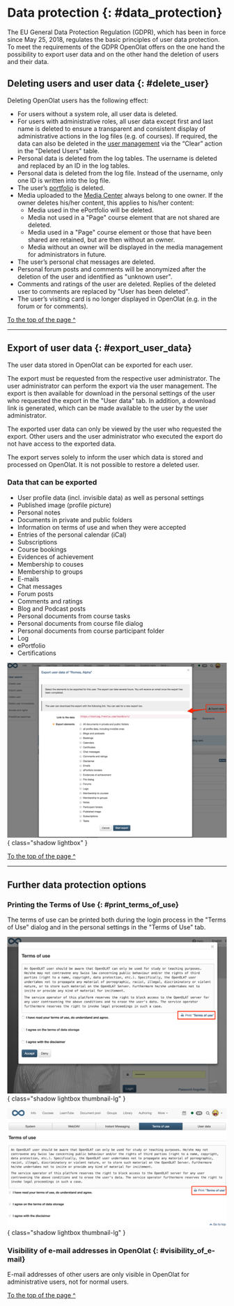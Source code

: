 # Data protection {: #data_protection}

The EU General Data Protection Regulation (GDPR), which has been in force
since May 25, 2018, regulates the basic principles of user data protection. To
meet the requirements of the GDPR OpenOlat offers on the one hand the
possibility to export user data and on the other hand the deletion of users
and their data.

## Deleting users and user data {: #delete_user}

Deleting OpenOlat users has the following effect:

* For users without a system role, all user data is deleted.
* For users with administrative roles, all user data except first and last name is deleted to ensure a transparent and consistent display of administrative actions in the log files (e.g. of courses). If required, the data can also be deleted in the [user management](../usermanagement/index.md) via the “Clear” action in the "Deleted Users" table.
* Personal data is deleted from the log tables. The username is deleted and replaced by an ID in the log tables.
* Personal data is deleted from the log file. Instead of the username, only one ID is written into the log file.
* The user’s [portfolio](../../manual_user/area_modules/Portfolio_General_Information.md) is deleted.
* Media uploaded to the [Media Center](../../manual_user/basic_concepts/Media_Center_Concept.md) always belong to one owner. If the owner deletes his/her content, this applies to his/her content:
  * Media used in the ePortfolio will be deleted.
  * Media not used in a "Page" course element that are not shared are deleted.
  * Media used in a "Page" course element or those that have been shared are retained, but are then without an owner.
  * Media without an owner will be displayed in the media management for administrators in future.
* The user’s personal chat messages are deleted.
* Personal forum posts and comments will be anonymized after the deletion of the user and identified as "unknown user".
* Comments and ratings of the user are deleted. Replies of the deleted user to comments are replaced by "User has been deleted".
* The user’s visiting card is no longer displayed in OpenOlat (e.g. in the forum or for comments).

[To the top of the page ^](#data_protection)

---


## Export of user data {: #export_user_data}

The user data stored in OpenOlat can be exported for each user.

The export must be requested from the respective user administrator. The user administrator can perform the export via the user management. The export is then available for download in the personal settings of the user who requested the export in the "User data" tab. In addition, a download link is generated, which can be made available to the user by the user administrator.

The exported user data can only be viewed by the user who requested the export. Other users and the user administrator who executed the export do not have access to the exported data.

The export serves solely to inform the user which data is stored and processed on OpenOlat. It is not possible to restore a deleted user.

### Data that can be exported

* User profile data (incl. invisible data) as well as personal settings
* Published image (profile picture)
* Personal notes
* Documents in private and public folders
* Information on terms of use and when they were accepted
* Entries of the personal calendar (iCal)
* Subscriptions
* Course bookings
* Evidences of achievement
* Membership to couses
* Membership to groups
* E-mails
* Chat messages
* Forum posts
* Comments and ratings
* Blog and Podcast posts
* Personal documents from course tasks
* Personal documents from course file dialog
* Personal documents from course participant folder
* Log
* ePortfolio
* Certifications

![Export user data](assets/Export1_EN.png){ class="shadow lightbox" }

[To the top of the page ^](#data_protection)

---



## Further data protection options

### Printing the Terms of Use {: #print_terms_of_use}

The terms of use can be printed both during the login process in the "Terms of Use" dialog and in the personal settings in the "Terms of Use" tab.

![Print Terms of use on Login](assets/Nutzungsbedingungen_drucken2_EN-2.png){ class="shadow lightbox thumbnail-lg" }

![Print Terms of use in user system settings](assets/Nutzungsbedingungen_drucken1_EN-2.png){ class="shadow lightbox thumbnail-lg" }

### Visibility of e-mail addresses in OpenOlat {: #visibility_of_e-mail}

E-mail addresses of other users are only visible in OpenOlat for administrative users, not for normal users.

[To the top of the page ^](#data_protection)

